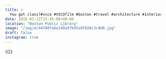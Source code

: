 ```yaml
---
title: >
  You got class?#vsco #VSCOfilm #boston #travel #architecture #interior
date: 2016-03-22T22:45:08+00:00
location: "Boston Public Library"
image: "/img/ac44f68fa6e1d0a97bd5a9f020c3c9d0.jpg"
draft: false
instagram: true
---
```


{{<photo src="/img/ac44f68fa6e1d0a97bd5a9f020c3c9d0.jpg">}}
